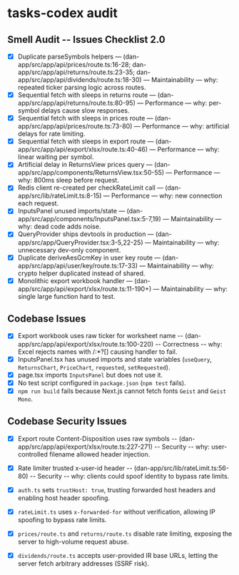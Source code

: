 # tasks-codex audit

## Smell Audit -- Issues Checklist 2.0
- [x] Duplicate parseSymbols helpers — (dan-app/src/app/api/prices/route.ts:16-28; dan-app/src/app/api/returns/route.ts:23-35; dan-app/src/app/api/dividends/route.ts:18-30) — Maintainability — why: repeated ticker parsing logic across routes.
- [x] Sequential fetch with sleeps in returns route — (dan-app/src/app/api/returns/route.ts:80-95) — Performance — why: per-symbol delays cause slow responses.
- [x] Sequential fetch with sleeps in prices route — (dan-app/src/app/api/prices/route.ts:73-80) — Performance — why: artificial delays for rate limiting.
- [x] Sequential fetch with sleeps in export route — (dan-app/src/app/api/export/xlsx/route.ts:40-46) — Performance — why: linear waiting per symbol.
- [x] Artificial delay in ReturnsView prices query — (dan-app/src/app/components/ReturnsView.tsx:50-55) — Performance — why: 800ms sleep before request.
- [x] Redis client re-created per checkRateLimit call — (dan-app/src/lib/rateLimit.ts:8-15) — Performance — why: new connection each request.
- [x] InputsPanel unused imports/state — (dan-app/src/app/components/InputsPanel.tsx:5-7,19) — Maintainability — why: dead code adds noise.
- [x] QueryProvider ships devtools in production — (dan-app/src/app/QueryProvider.tsx:3-5,22-25) — Maintainability — why: unnecessary dev-only component.
- [x] Duplicate deriveAesGcmKey in user key route — (dan-app/src/app/api/user/key/route.ts:17-33) — Maintainability — why: crypto helper duplicated instead of shared.
- [x] Monolithic export workbook handler — (dan-app/src/app/api/export/xlsx/route.ts:11-190+) — Maintainability — why: single large function hard to test.

## Codebase Issues
- [x] Export workbook uses raw ticker for worksheet name -- (dan-app/src/app/api/export/xlsx/route.ts:100-220) -- Correctness -- why: Excel rejects names with /:*?[] causing handler to fail.
- [x] InputsPanel.tsx has unused imports and state variables (`useQuery`, `ReturnsChart`, `PriceChart`, `requested`, `setRequested`).
- [x] page.tsx imports `InputsPanel` but does not use it.
- [x] No test script configured in `package.json` (`npm test` fails).
- [x] `npm run build` fails because Next.js cannot fetch fonts `Geist` and `Geist Mono`.

## Codebase Security Issues
- [x] Export route Content-Disposition uses raw symbols -- (dan-app/src/app/api/export/xlsx/route.ts:227-271) -- Security -- why: user-controlled filename allowed header injection.
- [x] Rate limiter trusted x-user-id header -- (dan-app/src/lib/rateLimit.ts:56-80) -- Security -- why: clients could spoof identity to bypass rate limits.
- [x] `auth.ts` sets `trustHost: true`, trusting forwarded host headers and enabling host header spoofing.
- [x] `rateLimit.ts` uses `x-forwarded-for` without verification, allowing IP spoofing to bypass rate limits.
- [x] `prices/route.ts` and `returns/route.ts` disable rate limiting, exposing the server to high-volume request abuse.
- [x] `dividends/route.ts` accepts user-provided IR base URLs, letting the server fetch arbitrary addresses (SSRF risk).

